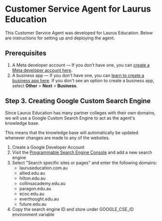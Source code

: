 # Customer Service Agent for Laurus Education

This Customer Service Agent was developed for Laurus Education. Below are instructions for setting up and deploying the agent.

## Prerequisites

1. A Meta developer account — If you don’t have one, you can [create a Meta developer account here](https://developers.facebook.com/).
2. A business app — If you don't have one, you can [learn to create a business app here](https://developers.facebook.com/docs/development/create-an-app/). If you don't see an option to create a business app, select **Other** > **Next** > **Business**.




## Step 3. Creating Google Custom Search Engine

Since Laurus Education has many partner colleges with their own domains, we will use a Google Custom Search Engine to act as the agent's knowledge base.

This means that the knowledge base will automatically be updated whenever changes are made to any of the websites.

1. Create a Google Developer Account
2. Visit the [Programmable Search Engine Console](https://programmablesearchengine.google.com/controlpanel/all) and add a new search engine
3. Select "Search specific sites or pages" and enter the following domains:
    - lauruseducation.com.au
    - allied.edu.au
    - hilton.edu.au
    - collinsacademy.edu.au
    - paragon.edu.au
    - ecoc.edu.au
    - everthought.edu.au
    - future.edu.au
4. Copy the search engine ID and store under GOOGLE_CSE_ID environment variable
